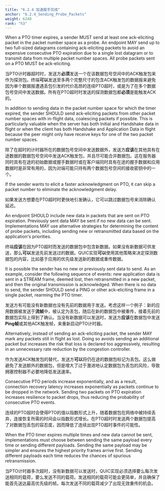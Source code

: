```yaml
---
title: "6.2.4 加速握手完成"
anchor: "6.2.4_Sending_Probe_Packets"
weight: 6240
rank: "h3"
---
```


When a PTO timer expires, a sender MUST send at least one ack-eliciting packet in the packet number space as a probe. An endpoint MAY send up to two full-sized datagrams containing ack-eliciting packets to avoid an expensive consecutive PTO expiration due to a single lost datagram or to transmit data from multiple packet number spaces. All probe packets sent on a PTO MUST be ack-eliciting.

当PTO计时器超时时，发送方**必须**发送一个在该数据包号空间中的ACK触发包来作为探测包。终端**可以**发送至多两个完整尺寸的包含ACK触发包的数据报来避免因为单个数据报遭遇丢包引发的代价高昂的连续PTO超时，或是为了在多个数据包号空间中发送数据。所有在PTO超时时发送的探测数据包都**必须**是能触发ACK的。

In addition to sending data in the packet number space for which the timer expired, the sender SHOULD send ack-eliciting packets from other packet number spaces with in-flight data, coalescing packets if possible. This is particularly valuable when the server has both Initial and Handshake data in flight or when the client has both Handshake and Application Data in flight because the peer might only have receive keys for one of the two packet number spaces.

除了在超时的计时器所在的数据包号空间中发送数据外，发送方**应该**在其他具有在途数据的数据包号空间中发送ACK触发包，并且尽可能合并数据包。这在服务器同时具有在途的初始数据或握手数据时或在客户端同时具有在途的握手数据和应用数据时是非常有用的，因为对端可能只持有两个数据包号空间的接收密钥中的一个。

If the sender wants to elicit a faster acknowledgment on PTO, it can skip a packet number to eliminate the acknowledgment delay.

如果发送方想要在PTO超时时更快地引发确认，它可以跳过数据包号来消除确认延迟。

An endpoint SHOULD include new data in packets that are sent on PTO expiration. Previously sent data MAY be sent if no new data can be sent. Implementations MAY use alternative strategies for determining the content of probe packets, including sending new or retransmitted data based on the application's priorities.

终端**应该**在因为PTO超时而发送的数据包中包含新数据。如果没有新数据可供发送，那么**可以**发送先前发送过的数据。QUIC实现**可以**使用其他策略来决定探测数据包的内容，比如基于应用的优先级发送新的数据或重传数据。

It is possible the sender has no new or previously sent data to send. As an example, consider the following sequence of events: new application data is sent in a STREAM frame, deemed lost, then retransmitted in a new packet, and then the original transmission is acknowledged. When there is no data to send, the sender SHOULD send a PING or other ack-eliciting frame in a single packet, rearming the PTO timer.

发送方有可能没有新数据也没有先前的数据用于发送。考虑这样一个例子：新的应用数据被发送于**流帧**中，被认定为丢包，随后在新的数据包中被重传，接着先前的数据包实际上得到了确认。当没有新数据可以发送时，发送方**应该**在数据包中发送**Ping帧**或其他ACK触发帧，来重新启动PTO计时器。

Alternatively, instead of sending an ack-eliciting packet, the sender MAY mark any packets still in flight as lost. Doing so avoids sending an additional packet but increases the risk that loss is declared too aggressively, resulting in an unnecessary rate reduction by the congestion controller.

作为发送ACK触发包的替代，发送方**可以**将仍在途的数据包标记为丢包。这么做避免了发送额外的数据包，但是增大了过于激进地认定数据包为丢包的风险，导致拥塞控制器不必要地降低发送速率。

Consecutive PTO periods increase exponentially, and as a result, connection recovery latency increases exponentially as packets continue to be dropped in the network. Sending two packets on PTO expiration increases resilience to packet drops, thus reducing the probability of consecutive PTO events.

连续的PTO超时会使得PTO的值以指数形式上升，随着数据包在网络中被持续丢弃，连接恢复所需的时间会以指数形式增长。在PTO超时时发送两个数据包提高了对数据包丢包的容忍度，因而降低了连续出现PTO超时事件的可能性。

When the PTO timer expires multiple times and new data cannot be sent, implementations must choose between sending the same payload every time or sending different payloads. Sending the same payload may be simpler and ensures the highest priority frames arrive first. Sending different payloads each time reduces the chances of spurious retransmission.

当PTO计时器多次超时，没有新数据可以发送时，QUIC实现必须选择要么每次发送相同的载荷，要么发送不同的载荷。发送相同的载荷可能会更简单，并且确保了能首先送达最高优先级的帧。每次发送不同的载荷减少了出现无效重传的机会。
